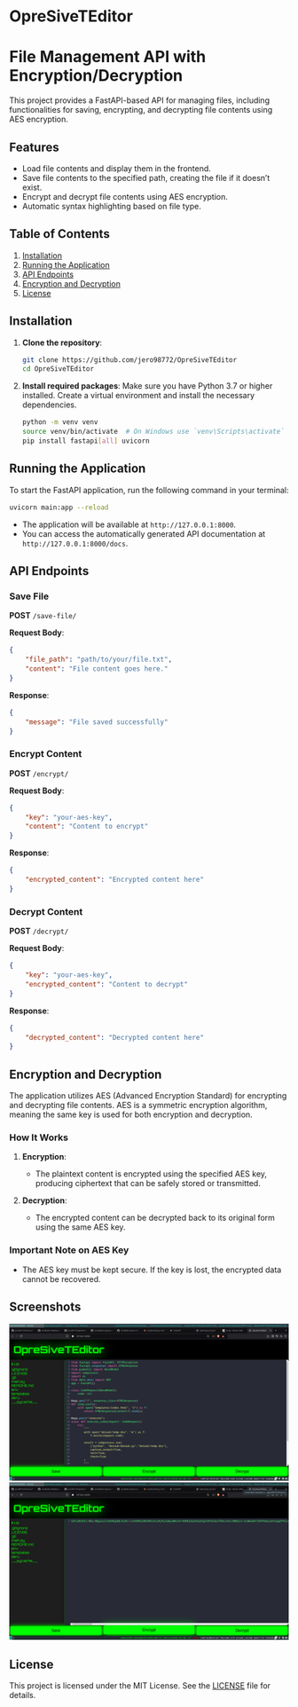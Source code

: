 # OpreSiveTEditor

# File Management API with Encryption/Decryption

This project provides a FastAPI-based API for managing files, including functionalities for saving, encrypting, and decrypting file contents using AES encryption.

## Features

- Load file contents and display them in the frontend.
- Save file contents to the specified path, creating the file if it doesn’t exist.
- Encrypt and decrypt file contents using AES encryption.
- Automatic syntax highlighting based on file type.

## Table of Contents

1. [Installation](#installation)
2. [Running the Application](#running-the-application)
3. [API Endpoints](#api-endpoints)
4. [Encryption and Decryption](#encryption-and-decryption)
5. [License](#license)

## Installation

1. **Clone the repository**:
   ```bash
   git clone https://github.com/jero98772/OpreSiveTEditor
   cd OpreSiveTEditor

   ```

2. **Install required packages**:
   Make sure you have Python 3.7 or higher installed. Create a virtual environment and install the necessary dependencies.
   ```bash
   python -m venv venv
   source venv/bin/activate  # On Windows use `venv\Scripts\activate`
   pip install fastapi[all] uvicorn

   ```

## Running the Application

To start the FastAPI application, run the following command in your terminal:

```bash
uvicorn main:app --reload
```

- The application will be available at `http://127.0.0.1:8000`.
- You can access the automatically generated API documentation at `http://127.0.0.1:8000/docs`.

## API Endpoints

### Save File

**POST** `/save-file/`

**Request Body**:
```json
{
    "file_path": "path/to/your/file.txt",
    "content": "File content goes here."
}
```

**Response**:
```json
{
    "message": "File saved successfully"
}
```

### Encrypt Content

**POST** `/encrypt/`

**Request Body**:
```json
{
    "key": "your-aes-key",
    "content": "Content to encrypt"
}
```

**Response**:
```json
{
    "encrypted_content": "Encrypted content here"
}
```

### Decrypt Content

**POST** `/decrypt/`

**Request Body**:
```json
{
    "key": "your-aes-key",
    "encrypted_content": "Content to decrypt"
}
```

**Response**:
```json
{
    "decrypted_content": "Decrypted content here"
}
```

## Encryption and Decryption

The application utilizes AES (Advanced Encryption Standard) for encrypting and decrypting file contents. AES is a symmetric encryption algorithm, meaning the same key is used for both encryption and decryption.

### How It Works

1. **Encryption**:
   - The plaintext content is encrypted using the specified AES key, producing ciphertext that can be safely stored or transmitted.

2. **Decryption**:
   - The encrypted content can be decrypted back to its original form using the same AES key.

### Important Note on AES Key
- The AES key must be kept secure. If the key is lost, the encrypted data cannot be recovered.


## Screenshots
![](https://raw.githubusercontent.com/jero98772/OpreSiveTEditor/refs/heads/main/screenshots/1.png)
![](https://raw.githubusercontent.com/jero98772/OpreSiveTEditor/refs/heads/main/screenshots/2.png)

## License

This project is licensed under the MIT License. See the [LICENSE](LICENSE) file for details.
